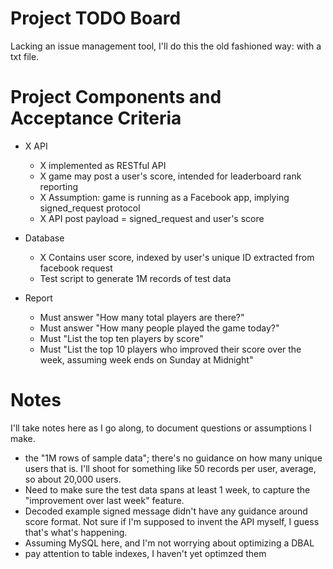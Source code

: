 # Project TODO Board
Lacking an issue management tool, I'll do this the old fashioned way: with a txt file.

# Project Components and Acceptance Criteria
- X API
  - X implemented as RESTful API
  - X game may post a user's score, intended for leaderboard rank reporting
  - X Assumption: game is running as a Facebook app, implying signed_request protocol
  - X API post payload = signed_request and user's score

- Database
  - X Contains user score, indexed by user's unique ID extracted from facebook request
  - Test script to generate 1M records of test data

- Report
  - Must answer "How many total players are there?"
  - Must answer "How many people played the game today?"
  - Must "List the top ten players by score"
  - Must "List the top 10 players who improved their score over the week, assuming week ends on Sunday at Midnight"


# Notes
I'll take notes here as I go along, to document questions or assumptions I make.
- the "1M rows of sample data"; there's no guidance on how many unique users that is.  I'll shoot for something like 50 records per user, average, so about 20,000 users.
- Need to make sure the test data spans at least 1 week, to capture the "improvement over last week" feature.
- Decoded example signed message didn't have any guidance around score format.  Not sure if I'm supposed to invent the API myself, I guess that's what's happening.
- Assuming MySQL here, and I'm not worrying about optimizing a DBAL
- pay attention to table indexes, I haven't yet optimzed them

